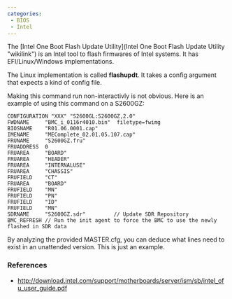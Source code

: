 ```yaml
---
categories:
 - BIOS
 - Intel
---
```

The [Intel One Boot Flash Update
Utility](Intel One Boot Flash Update Utility "wikilink") is an Intel
tool to flash firmwares of Intel systems. It has EFI/Linux/Windows
implementations.

The Linux implementation is called **flashupdt**. It takes a config
argument that expects a kind of config file.

Making this command run non-interactivly is not obvious. Here is an
example of using this command on a S2600GZ:

    CONFIGURATION "XXX" "S2600GL:S2600GZ,2.0"
    FWDNAME     "BMC_i_0116r4010.bin"  filetype=fwimg
    BIOSNAME    "R01.06.0001.cap"
    IMENAME     "MEComplete_02.01.05.107.cap"
    FRUNAME     "S2600GZ.fru"
    FRUADDRESS  0
    FRUAREA     "BOARD"
    FRUAREA     "HEADER"
    FRUAREA     "INTERNALUSE"
    FRUAREA     "CHASSIS"
    FRUFIELD    "CT"
    FRUAREA     "BOARD"
    FRUFIELD    "MN"
    FRUFIELD    "PN"
    FRUFIELD    "ID"
    FRUFIELD    "MN"
    SDRNAME     "S2600GZ.sdr"         // Update SDR Repository
    BMC_REFRESH // Run the init agent to force the BMC to use the newly flashed in SDR data

By analyzing the provided MASTER.cfg, you can deduce what lines need to
exist in an unattended version. This is just an example.

### References

-   <http://download.intel.com/support/motherboards/server/ism/sb/intel_ofu_user_guide.pdf>

